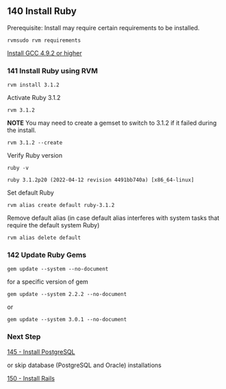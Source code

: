 ## 140 Install Ruby

Prerequisite: Install may require certain requirements to be installed.

```
rvmsudo rvm requirements
```

[Install GCC 4.9.2 or higher](https://github.com/sleepepi/sleepepi/blob/master/virtual-machines/910-gcc.md)

### 141 Install Ruby using RVM

```
rvm install 3.1.2
```

Activate Ruby 3.1.2

```
rvm 3.1.2
```

**NOTE** You may need to create a gemset to switch to 3.1.2 if it failed during the install.

```
rvm 3.1.2 --create
```

Verify Ruby version

```
ruby -v
```

```console
ruby 3.1.2p20 (2022-04-12 revision 4491bb740a) [x86_64-linux]
```

Set default Ruby

```
rvm alias create default ruby-3.1.2
```

Remove default alias (in case default alias interferes with system tasks that require the default system Ruby)

```
rvm alias delete default
```

### 142 Update Ruby Gems

```
gem update --system --no-document
```

for a specific version of gem

```
gem update --system 2.2.2 --no-document
```

or

```
gem update --system 3.0.1 --no-document
```

### Next Step

[145 - Install PostgreSQL](https://github.com/sleepepi/sleepepi/tree/master/virtual-machines/145-install-postgresql.md)

or skip database (PostgreSQL and Oracle) installations

[150 - Install Rails](https://github.com/sleepepi/sleepepi/tree/master/virtual-machines/150-install-rails.md)
